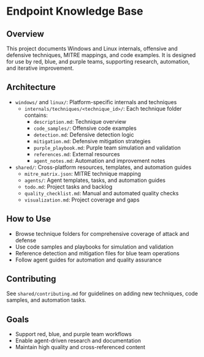 # Endpoint Knowledge Base

## Overview
This project documents Windows and Linux internals, offensive and defensive techniques, MITRE mappings, and code examples. It is designed for use by red, blue, and purple teams, supporting research, automation, and iterative improvement.

## Architecture

- `windows/` and `linux/`: Platform-specific internals and techniques
  - `internals/techniques/<technique_id>/`: Each technique folder contains:
    - `description.md`: Technique overview
    - `code_samples/`: Offensive code examples
    - `detection.md`: Defensive detection logic
    - `mitigation.md`: Defensive mitigation strategies
    - `purple_playbook.md`: Purple team simulation and validation
    - `references.md`: External resources
    - `agent_notes.md`: Automation and improvement notes
- `shared/`: Cross-platform resources, templates, and automation guides
  - `mitre_matrix.json`: MITRE technique mapping
  - `agents/`: Agent templates, tasks, and automation guides
  - `todo.md`: Project tasks and backlog
  - `quality_checklist.md`: Manual and automated quality checks
  - `visualization.md`: Project coverage and gaps

## How to Use
- Browse technique folders for comprehensive coverage of attack and defense
- Use code samples and playbooks for simulation and validation
- Reference detection and mitigation files for blue team operations
- Follow agent guides for automation and quality assurance

## Contributing
See `shared/contributing.md` for guidelines on adding new techniques, code samples, and automation tasks.

## Goals
- Support red, blue, and purple team workflows
- Enable agent-driven research and documentation
- Maintain high quality and cross-referenced content
